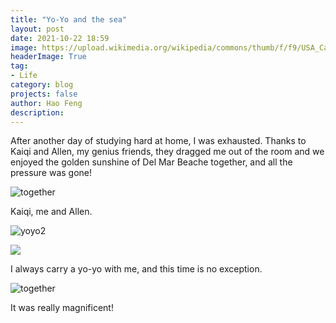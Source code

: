 ```yaml
---
title: "Yo-Yo and the sea"
layout: post
date: 2021-10-22 18:59
image: https://upload.wikimedia.org/wikipedia/commons/thumb/f/f9/USA_California_location_map.svg/800px-USA_California_location_map.svg.png
headerImage: True
tag:
- Life
category: blog
projects: false
author: Hao Feng
description:
---
```


After another day of studying hard at home, I was exhausted. Thanks to Kaiqi and Allen, my genius friends, they dragged me out of the room and we enjoyed the golden sunshine of Del Mar Beache together, and all the pressure was gone!  

![together]({{site.url}}/assets/images/beach/together.jpg)

Kaiqi, me and Allen.

![yoyo2]({{site.url}}/assets/images/beach/yoyo2.jpg)

<div class="side-by-side">
    <div class="toleft">
        <img class="image" src="{{site.url}}/assets/images/beach/yoyo.jpg">
    </div>
    <div class="toright">
        <p>I always carry a yo-yo with me, and this time is no exception.</p>
    </div>
</div>

![together]({{site.url}}/assets/images/beach/bird.jpg)

It was really magnificent!
